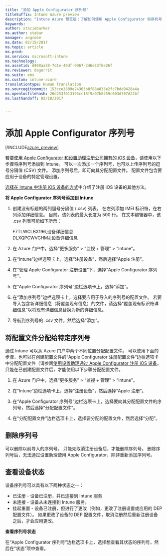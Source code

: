 ```yaml
---
title: "添加 Apple Configurator 序列号"
titleSuffix: Intune Azure preview
description: "Intune Azure 预览版：了解如何使用 Apple Configurator 将序列号添加到公司拥有的 iOS 设备。"
keywords: 
author: staciebarker
ms.author: stabar
manager: angrobe
ms.date: 02/15/2017
ms.topic: article
ms.prod: 
ms.service: microsoft-intune
ms.technology: 
ms.assetid: d408aa38-7d1e-40df-9067-246e53f6e26f
ms.reviewer: dagerrit
ms.suite: ems
ms.custom: intune-azure
translationtype: Human Translation
ms.sourcegitcommit: 153cce3809e24303b8f88a833e2fc7bdd9428a4a
ms.openlocfilehash: 26d253f013195cc18f9a97b8259c603d707d22bf
ms.lasthandoff: 02/18/2017


---
```


# <a name="add-apple-configurator-serial-numbers"></a>添加 Apple Configurator 序列号

[!INCLUDE[azure_preview](../includes/azure_preview.md)]

若要[使用 Apple Configurator 和设置助理注册公司拥有的 iOS 设备](enroll-ios-devices-with-apple-configurator-and-setup-assistant.md)，请使用以下步骤将序列号添加到 Intune。 可以一次添加一个序列号，也可以上传序列号的逗号分隔值 (CSV) 文件。 添加序列号后，即可向其分配配置文件。 配置文件包含要应用于设备的特定管理设置。

[选择在 Intune 中注册 iOS 设备的方式](choose-ios-enrollment-method.md)中介绍了注册 iOS 设备的其他方法。

**将 Apple Configurator 序列号添加到 Intune**

1. 创建没有标题的两列逗号分隔值 (.csv) 列表。 在左列添加 IMEI 标识符，在右列添加详细信息。 目前，该列表的最大长度为 500 行。 在文本编辑器中，该 .csv 列表可能如下所示：

    F7TLWCLBX196,设备详细信息</br>
    DLXQPCWVGHMJ,设备详细信息

2. 在 Azure 门户中，选择“更多服务” > “监视 + 管理” > “Intune”。

3.  在“Intune”边栏选项卡上，选择“注册设备”，然后选择“Apple 注册”。

4. 在“管理 Apple Configurator 注册设置”下，选择“Apple Configurator 序列号”。

5. 在“Apple Configurator 序列号”边栏选项卡上，选择“添加”。

6. 在“添加序列号”边栏选项卡上，选择要应用于导入的序列号的配置文件。 若要导入包含新详细信息（将覆盖现有信息）的文件，请选择“覆盖现有标识符详细信息”以将现有详细信息替换为新的详细信息。

7. 导航到序列号的 .csv 文件，然后选择“添加”。

## <a name="assign-a-profile-to-specific-serial-numbers"></a>将配置文件分配给特定序列号

通过 Intune 可以从 Azure 门户中两个不同位置分配配置文件。 可以使用下面的步骤，也可以在创建配置文件的“Apple Configurator 注册配置文件”边栏选项卡中分配配置文件（请参阅[使用设置助理通过 Apple Configurator 注册 iOS 设备](enroll-ios-devices-with-apple-configurator-and-setup-assistant.md)。 只能在已创建配置文件后，才能使用以下步骤分配配置文件。

1. 在 Azure 门户中，选择“更多服务” > “监视 + 管理” > “Intune”。

2. 在“Intune”边栏选项卡上，选择“注册设备”，然后选择“Apple 注册”。

3. 在“Apple Configurator 序列号”边栏选项卡上，选择要向其分配配置文件的序列号，然后选择“分配配置文件”。

4. 在“分配配置文件”边栏选项卡上，选择要分配的配置文件，然后选择“分配”。

## <a name="delete-serial-numbers"></a>删除序列号
可以删除以前导入的序列号。 只能先取消注册设备后，才能删除序列号。 删除序列号后，无法通过设置助理使用 Apple Configurator，除非重新添加序列号。

## <a name="view-the-state-of-a-device"></a>查看设备状态
设备序列号可以具有以下两种状态之一：

- 已注册 - 设备已注册，并已连接到 Intune 服务
- 未连接 - 设备从未连接到 Intune 服务。
- 挂起重置 - 设备已注册，但进行了更改（例如，更改了注册设置或应用的 DEP 配置文件）。 如果更改了设备的 DEP 配置文件，取消注册然后重新注册设备之后，才会应用更改。

**查看序列号状态**

在“Apple Configurator 序列号”边栏选项卡上，选择想查看其状态的序列号，然后在“状态”项中查看。

